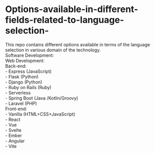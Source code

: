 # Options-available-in-different-fields-related-to-language-selection- <br />
This repo contains different options available in terms of the language selection in various domain of the technology.<br />
Software Development: <br />
  Web Development: <br />
    Back-end:<br />
      - Express (JavaScript) <br />
      - Flask (Python) <br />
      - Django (Python) <br />
      - Ruby on Rails (Ruby) <br />
      - Serverless <br />
      - Spring Boot (Java /Kotlin/Groovy) <br />
      - Laravel (PHP) <br />
    Front-end: <br />
      - Vanilla (HTML+CSS+JavaScript) <br />
      - React <br />
      - Vue <br />
      - Svelte <br />
      - Ember <br />
      - Angular <br />
      - Vite <br />
 
